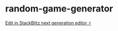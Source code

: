 # random-game-generator

[Edit in StackBlitz next generation editor ⚡️](https://stackblitz.com/~/github.com/hamisbela/random-game-generator)